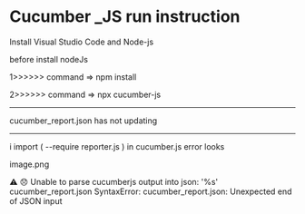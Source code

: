 # Cucumber _JS  run instruction 


Install Visual Studio Code and Node-js

before install nodeJs

1>>>>>>    command    =>    npm install 



2>>>>>>    command    =>    npx cucumber-js 

*******************************
cucumber_report.json has not updating

********************************

i import (  --require reporter.js   )  in  cucumber.js     error looks

image.png

⚠️  😞 Unable to parse cucumberjs output into json: '%s' cucumber_report.json SyntaxError: cucumber_report.json: Unexpected end of JSON input

